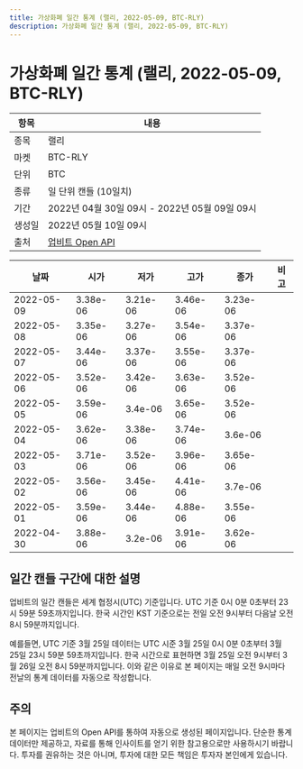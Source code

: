 ```yaml
---
title: 가상화폐 일간 통계 (랠리, 2022-05-09, BTC-RLY)
description: 가상화폐 일간 통계 (랠리, 2022-05-09, BTC-RLY)
---
```



가상화폐 일간 통계 (랠리, 2022-05-09, BTC-RLY)
===

|항목|내용|
|--|--|
|종목|랠리|
|마켓|BTC-RLY|
|단위|BTC|
|종류|일 단위 캔들 (10일치)|
|기간|2022년 04월 30일 09시 - 2022년 05월 09일 09시|
|생성일|2022년 05월 10일 09시|
|출처|[업비트 Open API](https://docs.upbit.com)|


|날짜|시가|저가|고가|종가|비고|
|--|--|--|--|--|--|
|2022-05-09|3.38e-06|3.21e-06|3.46e-06|3.23e-06|    |
|2022-05-08|3.35e-06|3.27e-06|3.54e-06|3.37e-06|    |
|2022-05-07|3.44e-06|3.37e-06|3.55e-06|3.37e-06|    |
|2022-05-06|3.52e-06|3.42e-06|3.63e-06|3.52e-06|    |
|2022-05-05|3.59e-06|3.4e-06|3.65e-06|3.52e-06|    |
|2022-05-04|3.62e-06|3.38e-06|3.74e-06|3.6e-06|    |
|2022-05-03|3.71e-06|3.52e-06|3.96e-06|3.65e-06|    |
|2022-05-02|3.56e-06|3.45e-06|4.41e-06|3.7e-06|    |
|2022-05-01|3.59e-06|3.44e-06|4.88e-06|3.55e-06|    |
|2022-04-30|3.88e-06|3.2e-06|3.91e-06|3.62e-06|    |


일간 캔들 구간에 대한 설명
---


업비트의 일간 캔들은 세계 협정시(UTC) 기준입니다. 
UTC 기준 0시 0분 0초부터 23시 59분 59초까지입니다. 
한국 시간인 KST 기준으로는 전일 오전 9시부터 다음날 오전 8시 59분까지입니다. 


예를들면, UTC 기준 3월 25일 데이터는 UTC 시준 3월 25일 0시 0분 0초부터 3월 25일 23시 59분 59초까지입니다. 
한국 시간으로 표현하면 3월 25일 오전 9시부터 3월 26일 오전 8시 59분까지입니다. 
이와 같은 이유로 본 페이지는 매일 오전 9시마다 전날의 통계 데이터를 자동으로 작성합니다. 


주의
---


본 페이지는 업비트의 Open API를 통하여 자동으로 생성된 페이지입니다. 
단순한 통계 데이터만 제공하고, 자료를 통해 인사이트를 얻기 위한 참고용으로만 사용하시기 바랍니다. 
투자를 권유하는 것은 아니며, 투자에 대한 모든 책임은 투자자 본인에게 있습니다. 
